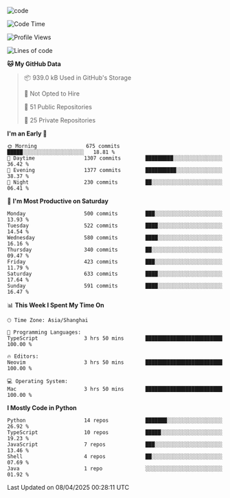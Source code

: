 
<!--
**liuyaanng/liuyaanng** is a ✨ _special_ ✨ repository because its `README.md` (this file) appears on your GitHub profile.

Here are some ideas to get you started:

- 🔭 I’m currently working on ...
- 🌱 I’m currently learning ...
- 👯 I’m looking to collaborate on ...
- 🤔 I’m looking for help with ...
- 💬 Ask me about ...
- 📫 How to reach me: ...
- 😄 Pronouns: ...
- ⚡ Fun fact: ...
-->


![code](https://cdn.jsdelivr.net/gh/liuyaanng/liuyaanng@1.0/code.gif) 

<!--START_SECTION:waka-->
![Code Time](http://img.shields.io/badge/Code%20Time-1%2C342%20hrs%2012%20mins-blue)

![Profile Views](http://img.shields.io/badge/Profile%20Views-0-blue)

![Lines of code](https://img.shields.io/badge/From%20Hello%20World%20I%27ve%20Written-21.0%20million%20lines%20of%20code-blue)

**🐱 My GitHub Data** 

> 📦 939.0 kB Used in GitHub's Storage 
 > 
> 🚫 Not Opted to Hire
 > 
> 📜 51 Public Repositories 
 > 
> 🔑 25 Private Repositories 
 > 
**I'm an Early 🐤** 

```text
🌞 Morning                675 commits         █████░░░░░░░░░░░░░░░░░░░░   18.81 % 
🌆 Daytime                1307 commits        █████████░░░░░░░░░░░░░░░░   36.42 % 
🌃 Evening                1377 commits        ██████████░░░░░░░░░░░░░░░   38.37 % 
🌙 Night                  230 commits         ██░░░░░░░░░░░░░░░░░░░░░░░   06.41 % 
```
📅 **I'm Most Productive on Saturday** 

```text
Monday                   500 commits         ███░░░░░░░░░░░░░░░░░░░░░░   13.93 % 
Tuesday                  522 commits         ████░░░░░░░░░░░░░░░░░░░░░   14.54 % 
Wednesday                580 commits         ████░░░░░░░░░░░░░░░░░░░░░   16.16 % 
Thursday                 340 commits         ██░░░░░░░░░░░░░░░░░░░░░░░   09.47 % 
Friday                   423 commits         ███░░░░░░░░░░░░░░░░░░░░░░   11.79 % 
Saturday                 633 commits         ████░░░░░░░░░░░░░░░░░░░░░   17.64 % 
Sunday                   591 commits         ████░░░░░░░░░░░░░░░░░░░░░   16.47 % 
```


📊 **This Week I Spent My Time On** 

```text
🕑︎ Time Zone: Asia/Shanghai

💬 Programming Languages: 
TypeScript               3 hrs 50 mins       █████████████████████████   100.00 % 

🔥 Editors: 
Neovim                   3 hrs 50 mins       █████████████████████████   100.00 % 

💻 Operating System: 
Mac                      3 hrs 50 mins       █████████████████████████   100.00 % 
```

**I Mostly Code in Python** 

```text
Python                   14 repos            ███████░░░░░░░░░░░░░░░░░░   26.92 % 
TypeScript               10 repos            █████░░░░░░░░░░░░░░░░░░░░   19.23 % 
JavaScript               7 repos             ███░░░░░░░░░░░░░░░░░░░░░░   13.46 % 
Shell                    4 repos             ██░░░░░░░░░░░░░░░░░░░░░░░   07.69 % 
Java                     1 repo              ░░░░░░░░░░░░░░░░░░░░░░░░░   01.92 % 
```




 Last Updated on 08/04/2025 00:28:11 UTC
<!--END_SECTION:waka-->
